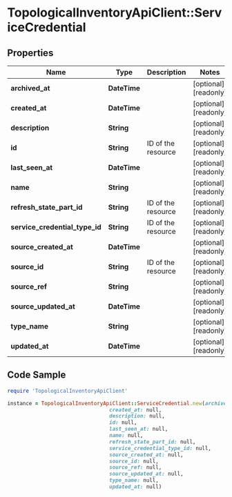 # TopologicalInventoryApiClient::ServiceCredential

## Properties

Name | Type | Description | Notes
------------ | ------------- | ------------- | -------------
**archived_at** | **DateTime** |  | [optional] [readonly] 
**created_at** | **DateTime** |  | [optional] [readonly] 
**description** | **String** |  | [optional] [readonly] 
**id** | **String** | ID of the resource | [optional] [readonly] 
**last_seen_at** | **DateTime** |  | [optional] [readonly] 
**name** | **String** |  | [optional] [readonly] 
**refresh_state_part_id** | **String** | ID of the resource | [optional] [readonly] 
**service_credential_type_id** | **String** | ID of the resource | [optional] [readonly] 
**source_created_at** | **DateTime** |  | [optional] [readonly] 
**source_id** | **String** | ID of the resource | [optional] [readonly] 
**source_ref** | **String** |  | [optional] [readonly] 
**source_updated_at** | **DateTime** |  | [optional] [readonly] 
**type_name** | **String** |  | [optional] [readonly] 
**updated_at** | **DateTime** |  | [optional] [readonly] 

## Code Sample

```ruby
require 'TopologicalInventoryApiClient'

instance = TopologicalInventoryApiClient::ServiceCredential.new(archived_at: null,
                                 created_at: null,
                                 description: null,
                                 id: null,
                                 last_seen_at: null,
                                 name: null,
                                 refresh_state_part_id: null,
                                 service_credential_type_id: null,
                                 source_created_at: null,
                                 source_id: null,
                                 source_ref: null,
                                 source_updated_at: null,
                                 type_name: null,
                                 updated_at: null)
```


